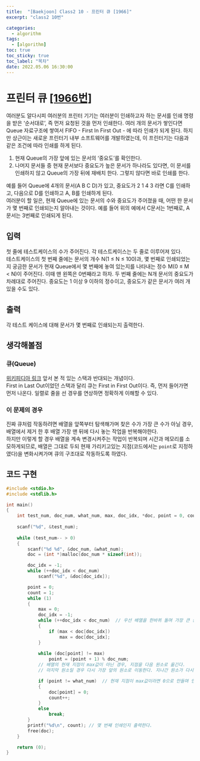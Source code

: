 ```yaml
---
title:  "[Baekjoon] Class2 10 - 프린터 큐 [1966]"
excerpt: "class2 10번"

categories:
  - algorithm
tags:
  - [algorithm]
toc: true
toc_sticky: true
toc_label: "목차"
date: 2022.05.06 16:30:00
---
```


# 프린터 큐 [[1966번]](https://www.acmicpc.net/problem/1966)
여러분도 알다시피 여러분의 프린터 기기는 여러분이 인쇄하고자 하는 문서를 인쇄 명령을 받은 ‘순서대로’, 즉 먼저 요청된 것을 먼저 인쇄한다. 여러 개의 문서가 쌓인다면 Queue 자료구조에 쌓여서 FIFO - First In First Out - 에 따라 인쇄가 되게 된다. 하지만 상근이는 새로운 프린터기 내부 소프트웨어를 개발하였는데, 이 프린터기는 다음과 같은 조건에 따라 인쇄를 하게 된다.    

1. 현재 Queue의 가장 앞에 있는 문서의 ‘중요도’를 확인한다.    
2. 나머지 문서들 중 현재 문서보다 중요도가 높은 문서가 하나라도 있다면, 이 문서를 인쇄하지 않고 Queue의 가장 뒤에 재배치 한다. 그렇지 않다면 바로 인쇄를 한다.    

예를 들어 Queue에 4개의 문서(A B C D)가 있고, 중요도가 2 1 4 3 라면 C를 인쇄하고, 다음으로 D를 인쇄하고 A, B를 인쇄하게 된다.    
여러분이 할 일은, 현재 Queue에 있는 문서의 수와 중요도가 주어졌을 때, 어떤 한 문서가 몇 번째로 인쇄되는지 알아내는 것이다. 예를 들어 위의 예에서 C문서는 1번째로, A문서는 3번째로 인쇄되게 된다.    

## 입력
첫 줄에 테스트케이스의 수가 주어진다. 각 테스트케이스는 두 줄로 이루어져 있다.    
테스트케이스의 첫 번째 줄에는 문서의 개수 N(1 ≤ N ≤ 100)과, 몇 번째로 인쇄되었는지 궁금한 문서가 현재 Queue에서 몇 번째에 놓여 있는지를 나타내는 정수 M(0 ≤ M < N)이 주어진다. 이때 맨 왼쪽은 0번째라고 하자. 두 번째 줄에는 N개 문서의 중요도가 차례대로 주어진다. 중요도는 1 이상 9 이하의 정수이고, 중요도가 같은 문서가 여러 개 있을 수도 있다.    

## 출력
각 테스트 케이스에 대해 문서가 몇 번째로 인쇄되는지 출력한다.    

## 생각해볼점
### 큐(Queue)    
[위키피디아 링크](https://ko.wikipedia.org/wiki/%ED%81%90_\(%EC%9E%90%EB%A3%8C_%EA%B5%AC%EC%A1%B0)    
앞서 본 적 있는 스택과 반대되는 개념이다.    
First in Last Out이었던 스택과 달리 큐는 First in First Out이다. 즉, 먼저 들어가면 먼저 나온다. 일렬로 줄을 선 경우를 연상하면 정확하게 이해할 수 있다.    

### 이 문제의 경우
진짜 큐처럼 작동하려면 배열을 앞쪽부터 탐색해가며 찾은 수가 가장 큰 수가 아닐 경우, 배열에서 제거 한 후 배열 가장 맨 뒤에 다시 놓는 작업을 반복해야한다.    
하지만 이렇게 할 경우 배열을 계속 변경시켜주는 작업이 반복되며 시간과 메모리를 소모하게되므로, 배열은 그대로 두되 현재 가리키고있는 지점(코드에서는 `point`로 지정하였다)을 변화시켜가며 큐의 구조대로 작동하도록 하였다.    

## 코드 구현
```c
#include <stdio.h>
#include <stdlib.h>

int main()
{
	int	test_num, doc_num, what_num, max, doc_idx, *doc, point = 0, count = 1;
	
	scanf("%d", &test_num);
	
	while (test_num-- > 0)
	{
		scanf("%d %d", &doc_num, &what_num);
		doc = (int *)malloc(doc_num * sizeof(int));

		doc_idx = -1;
		while (++doc_idx < doc_num)
			scanf("%d", &doc[doc_idx]);

		point = 0;
		count = 1;
		while (1)
		{
			max = 0;
			doc_idx = -1;
			while (++doc_idx < doc_num)  // 우선 배열을 한바퀴 돌며 가장 큰 중요도를 찾는다.
			{
				if (max < doc[doc_idx])
					max = doc[doc_idx];
			}
			
			while (doc[point] != max)  
				point = (point + 1) % doc_num;
			// 배열의 현재 지점이 max값이 아닌 경우, 지점을 다음 원소로 옮긴다.
			// 마지막 원소일 경우 다시 가장 앞의 원소로 이동한다. 지나간 원소가 다시 큐의 맨 마지막으로 들어올 것이기 때문에 가능한 동작이다.

			if (point != what_num)	// 현재 지점이 max값이라면 0으로 만들며 인쇄한다. 프린터가 한번 인쇄한 것이므로 카운트를 늘린다.
			{
				doc[point] = 0;
				count++;
			}
			else
				break;
		}
		printf("%d\n", count); // 몇 번째 인쇄인지 출력한다. 
		free(doc);
	}

	return (0);
}

```
